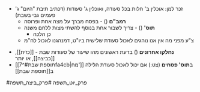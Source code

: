 - זכר למן: אוכלין ב' חלות בכל סעודה, ואוכלין ג' סעודות (דכתיב תיבת "היום" ג' פעמים גבי בשבת)
	- **רמב"ם** () - בפסח מברך על מצה אחת ופרוסה
	- **תוס'** () - צריך לשבור אחת בנוסף להשתי מצות ללחם משנה
		- כן הלכה
	- צ"ע מפני מה אין אנו נוהגים לאכול סעודת שלישית ביו"ט, דמנהגנו לאכול לח"מ
* **נחלקו אחרונים** () בדעת ראשונים מהו שיעור של סעודות שבת - [[כזית]], [[כביצה]], או יותר
* [[תוספת שבת#^7fa4cb|מח']] ב**תוס' פסחים** (צט:) אם יכול לאכול סעודת הלילה ב[[תוספת שבת]]

#פרק_יוט_תשפה #פרק_ביצה_תשפה 